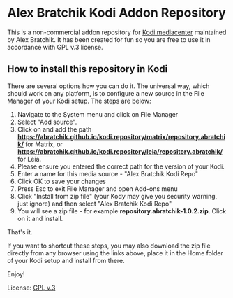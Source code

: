 # Alex Bratchik Kodi Addon Repository 

This is a non-commercial addon repository for [Kodi mediacenter](https://kodi.tv) 
maintained by Alex Bratchik.
It has been created for fun so you are free to use it in  accordance 
with GPL v.3 license.

## How to install this repository in Kodi

There are several options how you can do it. The universal way, which 
should work on any platform, is to configure a new source in the 
File Manager of your Kodi setup. The steps are below:

1. Navigate to the System menu and click on File Manager
2. Select "Add source". 
3. Click on <None> and add the path 
   **https://abratchik.github.io/kodi.repository/matrix/repository.abratchik/**
   for Matrix, or 
   **https://abratchik.github.io/kodi.repository/leia/repository.abratchik/**
   for Leia.
4. Please ensure you entered the correct path for the version of your Kodi.
5. Enter a name for this media source - "Alex Bratchik Kodi Repo"
6. Click OK to save your changes
7. Press Esc to exit File Manager and open Add-ons menu
8. Click "Install from zip file" (your Kody may give you security warning, just ignore)
   and then select "Alex Bratchik Kodi Repo"
9. You will see a zip file - for example **repository.abratchik-1.0.2.zip**. Click on it
   and install.
   
That's it.

If you want to shortcut these steps, you may also download the zip file directly 
from any browser using the links above, place it in the Home folder of your
Kodi setup and install from there.

Enjoy!

License: [GPL v.3](http://www.gnu.org/copyleft/gpl.html)